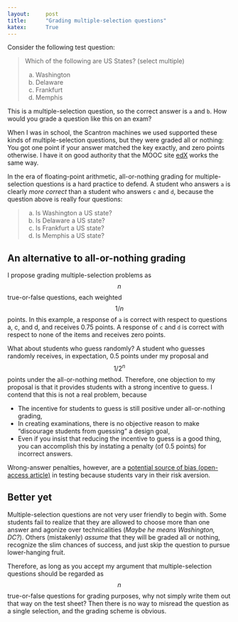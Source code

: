 ```yaml
---
layout:     post
title:      "Grading multiple-selection questions"
katex:      True
---
```


Consider the following test question:

> Which of the following are US States? (select multiple)
>
> <ol type="a">
>    <li>Washington </li>
>    <li>Delaware   </li>
>    <li>Frankfurt  </li>
>    <li>Memphis    </li>
> </ol>

This is a multiple-selection question, so the correct answer is `a` and `b`. How would you grade a question like this on an exam?
<!--more-->

When I was in school, the Scantron machines we used supported these kinds of multiple-selection questions, but they were graded all or nothing: You got one point if your answer matched the key exactly, and zero points otherwise. I have it on good authority that the MOOC site [edX](https://www.edx.org/) works the same way.

In the era of floating-point arithmetic, all-or-nothing grading for multiple-selection questions is a hard practice to defend.
A student who answers `a` is clearly *more correct* than a student who answers `c` and `d`, because the question above is really four questions:

> <ol type="a">
>    <li>Is Washington a US state?</li>
>    <li>Is Delaware   a US state?</li>
>    <li>Is Frankfurt  a US state?</li>
>    <li>Is Memphis    a US state?</li>
> </ol>

## An alternative to all-or-nothing grading

I propose grading multiple-selection problems as $$n$$ true-or-false questions, each weighted $$1/n$$ points. In this example, a response of `a` is correct with respect to questions a, c, and d, and receives 0.75 points. A response of `c` and `d` is correct with respect to none of the items and receives zero points.

What about students who guess randomly? A student who guesses randomly receives, in expectation, 0.5 points under my proposal and $$1/ 2^n$$ points under the all-or-nothing method. Therefore, one objection to my proposal is that it provides students with a strong incentive to guess. I contend that this is not a real problem, because

 - The incentive for students to guess is still positive under all-or-nothing grading,
 - In creating examinations, there is no objective reason to make “discourage students from guessing” a design goal,
 - Even if you insist that reducing the incentive to guess is a good thing, you can accomplish this by instating a penalty (of 0.5 points) for incorrect answers.

Wrong-answer penalties, however, are a [potential source of bias (open-access article)](https://doi.org/10.1287/mnsc.2013.1776) in testing because students vary in their risk aversion.

## Better yet

Multiple-selection questions are not very user friendly to begin with. Some students fail to realize that they are allowed to choose more than one answer and agonize over technicalities (*Maybe he means Washington, DC?*). Others (mistakenly) *assume* that they will be graded all or nothing, recognize the slim chances of success, and just skip the question to pursue lower-hanging fruit.

Therefore, as long as you accept my argument that multiple-selection questions should be regarded as $$n$$ true-or-false questions for grading purposes, why not simply write them out that way on the test sheet? Then there is no way to misread the question as a single selection, and the grading scheme is obvious.
